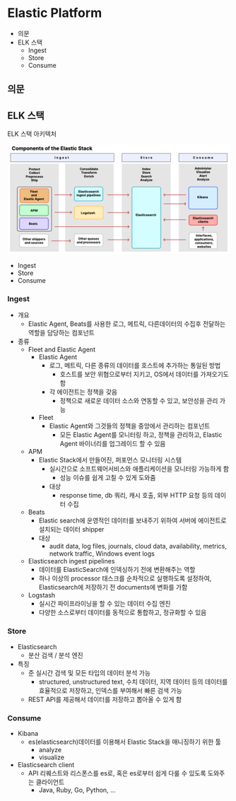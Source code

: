 # Elastic Platform

- 의문
- ELK 스택
  - Ingest
  - Store
  - Consume

## 의문

## ELK 스택

ELK 스택 아키텍처

![](./images/elastic_stack_architecture1.png)

- Ingest
- Store
- Consume

### Ingest

- 개요
  - Elastic Agent, Beats를 사용한 로그, 메트릭, 다른데이터의 수집후 전달하는 역할을 담당하는 컴포넌트
- 종류
  - Fleet and Elastic Agent
    - Elastic Agent
      - 로그, 메트릭, 다른 종류의 데이터를 호스트에 추가하는 통일된 방법
        - 호스트를 보안 위협으로부터 지키고, OS에서 데이터를 가져오기도 함
      - 각 에이전트는 정책을 갖음
        - 정책으로 새로운 데이터 소스와 연동할 수 있고, 보안성을 관리 가능
    - Fleet
      - Elastic Agent와 그것들의 정책을 중앙에서 관리하는 컴포넌트
        - 모든 Elastic Agent를 모니터링 하고, 정책을 관리하고, Elastic Agent 바이너리를 업그레이드 할 수 있음
  - APM
    - Elastic Stack에서 만들어진, 퍼포먼스 모니터링 시스템
      - 실시간으로 소프트웨어서비스와 애플리케이션을 모니터링 가능하게 함
        - 성능 이슈를 쉽게 고칠 수 있게 도와줌
      - 대상
        - response time, db 쿼리, 캐시 호출, 외부 HTTP 요청 등의 데이터 수집
  - Beats
    - Elastic search에 운영적인 데이터를 보내주기 위하여 서버에 에이전트로 설치되는 데이터 shipper
    - 대상
      - audit data, log files, journals, cloud data, availability, metrics, network traffic, Windows event logs
  - Elasticsearch ingest pipelines
    - 데이터를 ElasticSearch에 인덱싱하기 전에 변환해주는 역할
    - 하나 이상의 processor 태스크를 순차적으로 실행하도록 설정하여, Elasticsearch에 저장하기 전 documents에 변화를 가함
  - Logstash
    - 실시간 파이프라이닝을 할 수 있는 데이터 수집 엔진
    - 다양한 소스로부터 데이터를 동적으로 통합하고, 정규화할 수 있음

### Store

- Elasticsearch
  - 분산 검색 / 분석 엔진
- 특징
  - 준 실시간 검색 및 모든 타입의 데이터 분석 가능
    - structured, unstructured text, 수치 데이터, 지역 데이터 등의 데이터를 효율적으로 저장하고, 인덱스를 부여해서 빠른 검색 가능
  - REST API를 제공해서 데이터를 저장하고 뽑아올 수 있게 함

### Consume

- Kibana
  - es(elasticsearch)데이터를 이용해서 Elastic Stack을 매니징하기 위한 툴
    - analyze
    - visualize
- Elasticsearch client
  - API 리퀘스트와 리스폰스를 es로, 혹은 es로부터 쉽게 다룰 수 있도록 도와주는 클라이언트
    - Java, Ruby, Go, Python, ...
